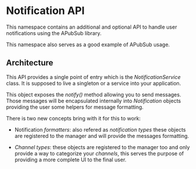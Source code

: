 # Notification API

This namespace contains an additional and optional API to handle user
notifications using the APubSub library.

This namespace also serves as a good example of APubSub usage.

## Architecture

This API provides a single point of entry which is the *NotificationService*
class. It is supposed to live a singleton or a service into your application.

This object exposes the *notify()* method allowing you to send messages. Those
messages will be encapsulated internally into *Notification* objects providing
the user some helpers for message formatting.

There is two new concepts bring with it for this to work:

* Notification *formatters*: also refered as *notification types* these
  objects are registered to the manager and will provide the messages
  formatting.

* *Channel types*: these objects are registered to the manager too and only
  provide a way to categorize your *channels*, this serves the purpose of
  providing a more complete UI to the final user.

